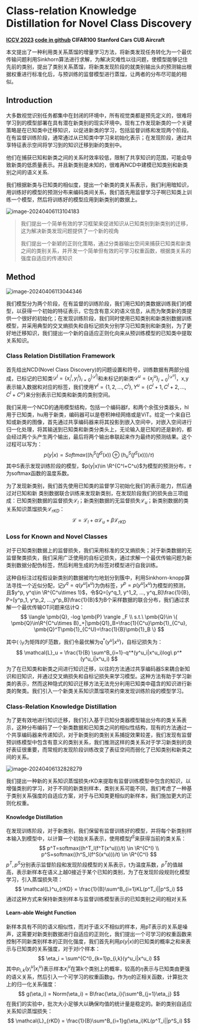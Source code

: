 # Class-relation Knowledge Distillation for Novel Class Discovery

**[ICCV 2023](https://openaccess.thecvf.com/content/ICCV2023/html/Gu_Class-relation_Knowledge_Distillation_for_Novel_Class_Discovery_ICCV_2023_paper.html)	[code in github](https://github.com/kleinzcy/Cr-KD-NCD)	CIFAR100 Stanford Cars CUB Aircraft**

本文提出了一种利用类关系蒸馏的增量学习方法，将新类发现任务转化为一个最优传输问题利用Sinkhorn算法进行求解，为解决灾难性以往问题，使模型能够记住先前的类别，提出了类别关系蒸馏，将新类发现阶段的就类别输出头的预测输出根据权重进行标准化后，与预训练的监督模型进行蒸馏，让两者的分布尽可能的相似。

## Introduction 

大多数视觉识别任务都集中在封闭的环境中，所有视觉类都是预先定义的，很难将学习到的模型部署在具有潜在新类别的现实环境中。现有工作发现新类的一个关键策略是在已知类中迁移知识，以促进新类的学习，包括监督训练和发现两个阶段。在有监督训练阶段，通常通过从已知类中学习来初始化表示；在发现阶段，通过共享特征表示空间将学习到的知识迁移到新的类别中。

他们在捕获已知和新类之间的关系时效率较低，限制了共享知识的范围，可能会导致新类的低质量表示。并且新类别是未知的，很难再NCD中建模已知类别和新类别之间的语义关系.

我们根据新类与已知类的相似度，提出一个新类的类关系表示，我们利用暗知识，用训练好的模型的预测分布来编码类间关系，我们首先用监督学习子啊已知类上训练一个模型，然后将训练好的模型应用到新类别的数据上。

![image-20240406113104183](imgs/image-20240406113104183.png)

> 我们提出一个简单有效的学习框架来促进知识从已知类别到新类别的迁移，这为解决新类发现问题提供了一个新的视角
>
> 我们提出一个新颖的正则化策略，通过分类器输出空间来捕获已知类和新类之间的类别关系，并开发一个简单但有效的可学习权重函数，根据类关系的强度自适应的传递知识

## Method

![image-20240406113044346](imgs/image-20240406113044346.png)

我们模型分为两个阶段，在有监督的训练阶段，我们用已知的类数据训练我们的模型，以获得一个初始的特征表示，它包含有意义的语义信息，从而为聚类新的类提供一个很好的初始化；在发现训练阶段，我们同时使用已知类别和新类别数据训练模型，并采用典型的交叉熵损失和自标记损失分别学习已知类别和新类别，为了更好地迁移知识，我们提出一个新的自适应正则化向来从预训练模型的已知类中提取关系知识。

### Class Relation Distillation Framework

首先给出NCD(Novel Class Discovery)的问题设置和符号，训练数据有两部分组成，已标记的已知类$\mathcal{D}^l=\{x^l_i, y^l_i\}_{i=0}^{|\mathcal{D}^l|}$和未标记的新类$\mathcal{D}^u=\{x_j^u\}_{j=0}^{|\mathcal{D}^u|}$，x,y表示输入数据和对应的标签，我们使用$Y^l=\{1, 2, ..., C^l\}, Y^u=\{C^l+1, C^l+2, ..., C^l+C^u\}$来分别表示已知类和新类的类别空间。

我们采用一个NCD的通用模型结构，包括一个编码器f，和两个余弦分类器头，hl用于已知类，hu用于新类，编码器可以是卷积神经网络或是ViT。给定一个来自已知或新类的图像，首先通过共享编码器来将其投影到嵌入空间中，对嵌入空间进行归一化处理，将其输送到已知类和新类分类头上，无论输入是已知的还是新的，都会经过两个头产生两个输出，最后将两个输出串联起来作为最终的预测结果。这个过程可以写为：
$$
p(y|x) = Softmax((h^S_l(f^S(x)) \oplus(h^S_u(f^S(x))) /\tau)
$$
其中S表示发现训练阶段的模型，$p(y|x)\in \R^{C^l+C^u}$为模型的预测分布，$\tau$为softmax函数的温度系数。

为了发现新类别，我们首先使用已知类的监督学习初始化我们的表示能力，然后通过对已知和新  类别数据联合训练来发现新类别，在发现阶段我们的损失由三项组成：已知类别数据的监督损失$\mathcal{L}_l$；新类别数据的无监督损失$\mathcal{L}_u$；新类别数据的类关系知识蒸馏损失$\mathcal{L}_{rKD}$：
$$
\mathcal{L} = \mathcal{L}_l + \alpha\mathcal{L}_u + \beta\mathcal{L}_{rKD}
$$

### Loss for Known and Novel Classes

对于已知类别数据上的监督损失，我们采用标准的交叉熵损失；对于新类数据的无监督聚类损失，我们采用广泛使用的自标记损失，通过求解一个最优传输问题为新类别数据分配伪标签，然后利用生成的为标签对模型进行自我训练。

这种自标注过程假设新类别的数据被均匀地划分到簇中，利用Sinkhorn-knopp算法寻找一个近似分配，记$y^q = q(y^u|x^u)$为伪标签，$y^p = p(y^u|x^u)$为模型的预测，且$y^p, y^q\in \R^{C^u\times 1}$，令$Q=[y^q_1, y^1_2, ..., y^q_B]\frac{1}{B}, P=[y^p_1, y^p_2, ...,y^p_B]\frac{1}{B}$为B个采样数据的联合分布，我们通过求解一个最优传输OT问题来估计Q：
$$
\langle \pmb{Q}, -log \pmb{P} \rangle _F \\
s.t.\ \pmb{Q}\in \{ \pmb{Q}\in\R^{C^u\times B}_+|\pmb{Q1}_B=\frac{1}{C^u}\pmb{1}_{C^u}, \pmb{Q}^T\pmb{1}_{C^U}=\frac{1}{B}\pmb{1}_B \}
$$

其中$\langle· \rangle_F$为矩阵的F范数，我们令最优解为$q^*(y^u|x^u)$，自标记损失为：
$$
\mathcal{L}_u = \frac{1}{B} \sum^B_{i=1}-q^*(y^u_i|x^u_i)log\ p^*(y^u_i|x^u_i)
$$
为了在已知类和新类之间进行知识迁移，以往的方法通过共享编码器S来耦合新知识和旧知识，并通过交叉熵损失和自标记损失来学习模型。这种方法有助于学习新类的表示，然而这种隐式的知识迁移方法无法充分利用已知类中蕴含的知识进行新类的聚类。我们引入一个新类关系知识蒸馏项来约束发现训练阶段的模型学习。

### Class-Relation Knowledge Distillation

为了更有效地进行知识迁移，我们引入基于已知分类器模型输出分布的类关系表示，这种分布编码了一个新类数据和已知类之间的相似性结构，现有的方法通过一个共享编码器来传递知识，对于新类别的类别关系捕捉效果较差，我们发现有监督预训练模型中包含有意义的类别关系，我们推测这样的类关系对于学习新类别的良好表征很重要，而常规的发现阶段训练改变了表征空间而弱化了已知类别和新类之间的关系。

![image-20240406132828279](imgs/image-20240406132828279.png)

我们提出一种新的关系知识蒸馏损失rKD来提取有监督训练模型中包含的知识，以增强类别的学习，对于不同的新类别样本，类别关系可能不同，我们考虑了一种基于类别关系强度的自适应方案，对于与已知类更相似的新样本，我们施加更大的正则化权重。

#### Knowledge Distillation

在发现训练阶段，对于新类别，我们保留有监督训练好的模型，并将每个新类别样本输入到模型中，以计算一个初始关系表示，使用模型$f^S$来获得当前的类关系：
$$
p^T=softmax((h^T_l(f^T(x^u)))/t) \in \R^{C^l} \\
p^S=softmax((h^S_l(f^S(x^u)))/t) \in \R^{C^l}
$$
$p^T, p^S$分别表示监督阶段和发现阶段模型的关系表示，t为温度系数，$p^T$的值越高，表示新样本在语义上越0接近于某个已知的类别，为了在发现阶段规则化模型学习，引入蒸馏损失项：
$$
\mathcal{L}^u_{rKD} = \frac{1}{B}\sum^B_{i=1}KL(p^T_i||p^S_i)
$$
通过这种方式来保持新类别样本与监督训练模型表示的已知类别之间的相对关系

#### Learn-able Weight Function

新样本具有不同的语义相似性，而对于语义不相似的样本，用pT表示的关系是噪声，这需要对新类别数据进行自适应的正则化，我们提出一个可学习的权重函数来控制不同新类别样本的正则化强度，我们首先利用$p(y|x)$的已知类的概率之和来表示与已知类的关系强度，对于对i个样本：
$$
\eta_i = \sum^{C^l}_{k=1}p_{i,k}(y^u_i|x^u_i)
$$
其中$p_{i,k}(y^u_i|x^u_i)$表示样本$x^u_i$在第k个类别上的概率，较高的$\eta$表示与已知类由更强的语义关系，然后引入一个可学习的权重函数g，作为$\eta$的正相关函数，计算批次上的归一化关系强度：
$$
g(\eta_i) = Norm(\eta_i) = B\frac{\eta_i}{\sum^B_{j=1}\eta_j}
$$
在我们的实验中，批次大小足够大以确保均值的统计量是稳定的。新的类别自适应关系知识蒸馏损失：
$$
\mathcal{L}_{rKD} = \frac{1}{B}\sum^B_{i=1}g(\eta_i)KL(p^T_i||p^S_i)
$$
